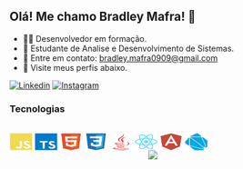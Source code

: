 ## Olá! Me chamo Bradley Mafra! 👋

- 👨‍💻 Desenvolvedor em formação.
- 📖 Estudante de Analise e Desenvolvimento de Sistemas.
- 📱 Entre em contato: bradley.mafra0909@gmail.com
- 👀 Visite meus perfis abaixo.


[![Linkedin](https://img.shields.io/badge/LinkedIn-0077B5?style=for-the-badge&logo=linkedin&logoColor=white)](https://www.linkedin.com/in/bradley-mafra-21148120b/) [![Instagram](https://img.shields.io/badge/Instagram-E4405F?style=for-the-badge&logo=instagram&logoColor=white)](https://www.instagram.com/bradley_mafra/)

### Tecnologias
 <div style="display: inline_block"><br>
  <img align="center" alt="Bradley-Js" height="30" width="40" src="https://raw.githubusercontent.com/devicons/devicon/master/icons/javascript/javascript-plain.svg">
  <img align="center" alt="Bradley-typescript" height="30" width="40" src="https://raw.githubusercontent.com/devicons/devicon/master/icons/typescript/typescript-plain.svg">
  <img align="center" alt="Bradley-HTML" height="30" width="40" src="https://raw.githubusercontent.com/devicons/devicon/master/icons/html5/html5-original.svg">
  <img align="center" alt="Bradley-CSS" height="30" width="40" src="https://raw.githubusercontent.com/devicons/devicon/master/icons/css3/css3-original.svg">
  <img align="center" alt="Bradley-Java" height="30" width="40" src="https://raw.githubusercontent.com/devicons/devicon/master/icons/java/java-plain.svg">
  <img align="center" alt="Bradley-React-original" height="30" width="40" src="https://raw.githubusercontent.com/devicons/devicon/master/icons/react/react-original.svg">
  <img align="center" alt="Bradley-Angular" height="30" width="40" src="https://raw.githubusercontent.com/devicons/devicon/master/icons/angularjs/angularjs-plain.svg">
   <img align="center" alt="Bradley-Dart" height="30" width="40" src="https://raw.githubusercontent.com/devicons/devicon/master/icons/dart/dart-plain.svg">
<div/>
<div align="center">
  <a href="https://github.com/BradleyMafra">
  <img height="180em" src="https://github-readme-stats.vercel.app/api/top-langs/?username=BradleyMafra&layout=compact&langs_count=7&theme=midnight-purple"/>
</div>
